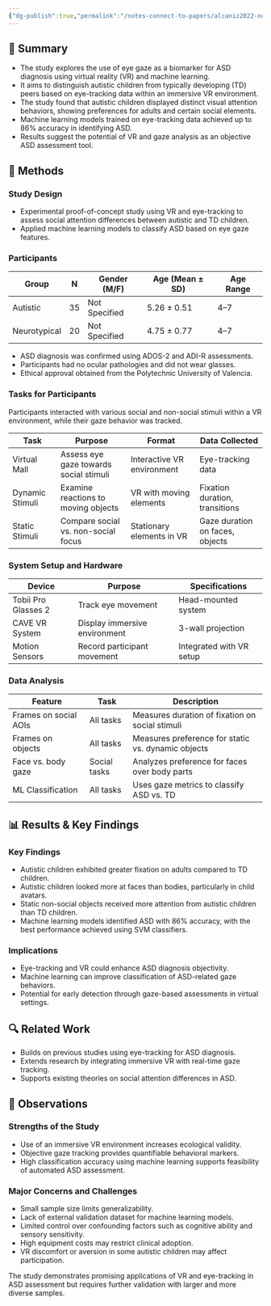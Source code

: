```yaml
---
{"dg-publish":true,"permalink":"/notes-connect-to-papers/alcaniz2022-notes/"}
---
```


## 📌 Summary

- The study explores the use of eye gaze as a biomarker for ASD diagnosis using virtual reality (VR) and machine learning.
- It aims to distinguish autistic children from typically developing (TD) peers based on eye-tracking data within an immersive VR environment.
- The study found that autistic children displayed distinct visual attention behaviors, showing preferences for adults and certain social elements.
- Machine learning models trained on eye-tracking data achieved up to 86% accuracy in identifying ASD.
- Results suggest the potential of VR and gaze analysis as an objective ASD assessment tool.

## 🔬 Methods

### Study Design

- Experimental proof-of-concept study using VR and eye-tracking to assess social attention differences between autistic and TD children.
- Applied machine learning models to classify ASD based on eye gaze features.

### Participants

|Group|N|Gender (M/F)|Age (Mean ± SD)|Age Range|
|---|---|---|---|---|
|Autistic|35|Not Specified|5.26 ± 0.51|4–7|
|Neurotypical|20|Not Specified|4.75 ± 0.77|4–7|

- ASD diagnosis was confirmed using ADOS-2 and ADI-R assessments.
- Participants had no ocular pathologies and did not wear glasses.
- Ethical approval obtained from the Polytechnic University of Valencia.

### Tasks for Participants

Participants interacted with various social and non-social stimuli within a VR environment, while their gaze behavior was tracked.

|Task|Purpose|Format|Data Collected|
|---|---|---|---|
|Virtual Mall|Assess eye gaze towards social stimuli|Interactive VR environment|Eye-tracking data|
|Dynamic Stimuli|Examine reactions to moving objects|VR with moving elements|Fixation duration, transitions|
|Static Stimuli|Compare social vs. non-social focus|Stationary elements in VR|Gaze duration on faces, objects|

### System Setup and Hardware

|Device|Purpose|Specifications|
|---|---|---|
|Tobii Pro Glasses 2|Track eye movement|Head-mounted system|
|CAVE VR System|Display immersive environment|3-wall projection|
|Motion Sensors|Record participant movement|Integrated with VR setup|

### Data Analysis

|Feature|Task|Description|
|---|---|---|
|Frames on social AOIs|All tasks|Measures duration of fixation on social stimuli|
|Frames on objects|All tasks|Measures preference for static vs. dynamic objects|
|Face vs. body gaze|Social tasks|Analyzes preference for faces over body parts|
|ML Classification|All tasks|Uses gaze metrics to classify ASD vs. TD|

## 📊 Results & Key Findings

### Key Findings

- Autistic children exhibited greater fixation on adults compared to TD children.
- Autistic children looked more at faces than bodies, particularly in child avatars.
- Static non-social objects received more attention from autistic children than TD children.
- Machine learning models identified ASD with 86% accuracy, with the best performance achieved using SVM classifiers.

### Implications

- Eye-tracking and VR could enhance ASD diagnosis objectivity.
- Machine learning can improve classification of ASD-related gaze behaviors.
- Potential for early detection through gaze-based assessments in virtual settings.

## 🔍 Related Work

- Builds on previous studies using eye-tracking for ASD diagnosis.
- Extends research by integrating immersive VR with real-time gaze tracking.
- Supports existing theories on social attention differences in ASD.

## 📝 Observations

### Strengths of the Study

- Use of an immersive VR environment increases ecological validity.
- Objective gaze tracking provides quantifiable behavioral markers.
- High classification accuracy using machine learning supports feasibility of automated ASD assessment.

### Major Concerns and Challenges

- Small sample size limits generalizability.
- Lack of external validation dataset for machine learning models.
- Limited control over confounding factors such as cognitive ability and sensory sensitivity.
- High equipment costs may restrict clinical adoption.
- VR discomfort or aversion in some autistic children may affect participation.

The study demonstrates promising applications of VR and eye-tracking in ASD assessment but requires further validation with larger and more diverse samples.